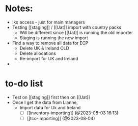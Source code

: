 # Notes:
- lkq access - just for main managers
- Testing [[staging]] / [[Uat]] import with country packs
	- Will be different since [[Uat]] is running the old importer
	- Staging is running the new import
- Find a way to remove all data for ECP 
	- Delete UK & Ireland OLD
	- Delete allocations
	- Re-import for UK and Ireland
- 
# to-do list
- Test on [[staging]] first then on [[Uat]]
- Once I get the data from Lianne,
	- Import data for Uk and Ireland
		- [ ] [[inventory-importing]] (@2023-08-03 16:13)
		- [ ] [[tco-importing]] (@2023-08-04)
